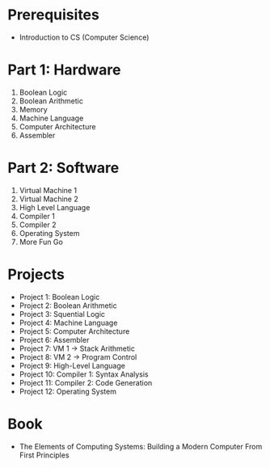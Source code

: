 # Prerequisites

- Introduction to CS (Computer Science)

# Part 1: Hardware 
1. Boolean Logic 
2. Boolean Arithmetic 
3. Memory 
4. Machine Language 
5. Computer Architecture
6. Assembler

# Part 2: Software 
1. Virtual Machine 1 
2. Virtual Machine 2 
3. High Level Language 
4. Compiler 1 
5. Compiler 2 
6. Operating System
7. More Fun Go 

# Projects
- Project 1: Boolean Logic 
- Project 2: Boolean Arithmetic 
- Project 3: Squential Logic 
- Project 4: Machine Language 
- Project 5: Computer Architecture
- Project 6: Assembler
- Project 7: VM 1 &rarr; Stack Arithmetic
- Project 8: VM 2 &rarr; Program Control
- Project 9: High-Level Language 
- Project 10: Compiler 1: Syntax Analysis 
- Project 11: Compiler 2: Code Generation
- Project 12: Operating System
# Book
- The Elements of Computing Systems: Building a Modern Computer From First Principles 
